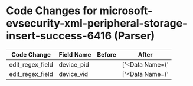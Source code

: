 # Code Changes for microsoft-evsecurity-xml-peripheral-storage-insert-success-6416 (Parser)

| Code Change | Field Name | Before | After |
|-------------|------------|--------|-------|
| edit_regex_field | device_pid |  | ['<Data Name=(\'|")DeviceId(\'|")>USB\\+VID_({device_vid}[^&]+)&(amp;)?PID_({device_pid}[^\\&]+)'] |
| edit_regex_field | device_vid |  | ['<Data Name=(\'|")DeviceId(\'|")>USB\\+VID_({device_vid}[^&]+)&(amp;)?PID_({device_pid}[^\\&]+)'] |
